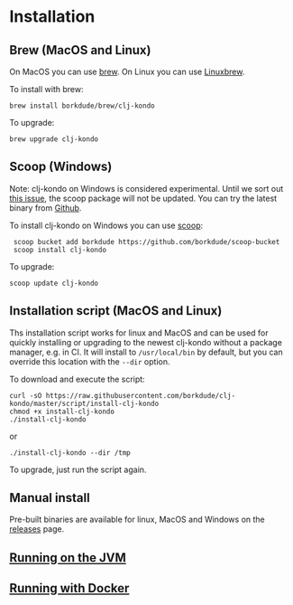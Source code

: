 # Installation

## Brew (MacOS and Linux)

On MacOS you can use [brew](https://brew.sh/). On Linux you can use
[Linuxbrew](http://linuxbrew.sh/).

To install with brew:

    brew install borkdude/brew/clj-kondo

To upgrade:

    brew upgrade clj-kondo

## Scoop (Windows)

Note: clj-kondo on Windows is considered experimental. Until we sort out [this issue](https://github.com/borkdude/clj-kondo/issues/276), the scoop package will not be updated. You can try the latest binary from [Github](https://github.com/borkdude/clj-kondo/releases).

To install clj-kondo on Windows you can use [scoop](https://scoop.sh):

     scoop bucket add borkdude https://github.com/borkdude/scoop-bucket
     scoop install clj-kondo

To upgrade:

    scoop update clj-kondo

## Installation script (MacOS and Linux)

Ths installation script works for linux and MacOS and can be used for quickly
installing or upgrading to the newest clj-kondo without a package manager,
e.g. in CI. It will install to `/usr/local/bin` by default, but you can override
this location with the `--dir` option.

To download and execute the script:

    curl -sO https://raw.githubusercontent.com/borkdude/clj-kondo/master/script/install-clj-kondo
    chmod +x install-clj-kondo
    ./install-clj-kondo

or

    ./install-clj-kondo --dir /tmp

To upgrade, just run the script again.

## Manual install

Pre-built binaries are available for linux, MacOS and Windows on the
[releases](https://github.com/borkdude/clj-kondo/releases) page.

## [Running on the JVM](jvm.md)

## [Running with Docker](docker.md)
